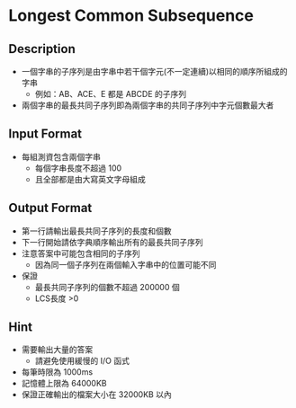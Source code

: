 # Longest Common Subsequence
## Description
  - 一個字串的子序列是由字串中若干個字元(不一定連續)以相同的順序所組成的字串
    - 例如：AB、ACE、E 都是 ABCDE 的子序列
  - 兩個字串的最長共同子序列即為兩個字串的共同子序列中字元個數最大者

## Input Format
  - 每組測資包含兩個字串
    - 每個字串長度不超過 100
    - 且全部都是由大寫英文字母組成

## Output Format
  - 第一行請輸出最長共同子序列的長度和個數
  - 下一行開始請依字典順序輸出所有的最長共同子序列
  - 注意答案中可能包含相同的子序列
    - 因為同一個子序列在兩個輸入字串中的位置可能不同
  - 保證
    - 最長共同子序列的個數不超過 200000 個
    - LCS長度 >0

## Hint
  - 需要輸出大量的答案
    - 請避免使用緩慢的 I/O 函式
  - 每筆時限為 1000ms
  - 記憶體上限為 64000KB
  - 保證正確輸出的檔案大小在 32000KB 以內